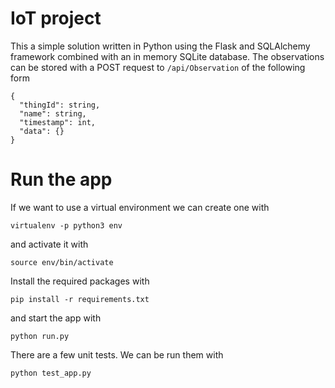 # IoT project
This a simple solution written in Python using the Flask and SQLAlchemy framework combined with an in memory SQLite database.
The observations can be stored with a POST request to `/api/Observation` of the following form
```
{
  "thingId": string,
  "name": string,
  "timestamp": int,
  "data": {}
}
```

# Run the app
If we want to use a virtual environment we can create one with

`virtualenv -p python3 env`

and activate it with

`source env/bin/activate`

Install the required packages with

`pip install -r requirements.txt`

and start the app with

`python run.py`

There are a few unit tests. We can be run them with

`python test_app.py`
